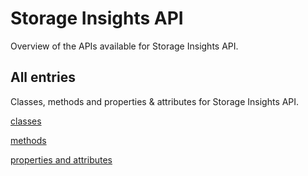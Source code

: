[
This is a templated file. Adding content to this file may result in it being
reverted. Instead, if you want to place additional content, create an
"overview_content.md" file in `docs/` directory. The Sphinx tool will
pick up on the content and merge the content.
]: #

# Storage Insights API

Overview of the APIs available for Storage Insights API.

## All entries

Classes, methods and properties & attributes for
Storage Insights API.

[classes](https://cloud.google.com/python/docs/reference/storageinsights/latest/summary_class.html)

[methods](https://cloud.google.com/python/docs/reference/storageinsights/latest/summary_method.html)

[properties and
attributes](https://cloud.google.com/python/docs/reference/storageinsights/latest/summary_property.html)
